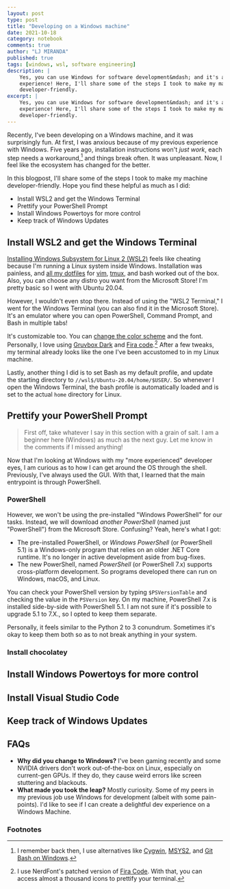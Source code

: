 ```yaml
---
layout: post
type: post
title: "Developing on a Windows machine"
date: 2021-10-18
category: notebook
comments: true
author: "LJ MIRANDA"
published: true
tags: [windows, wsl, software engineering]
description: |
    Yes, you can use Windows for software development&mdash; and it's a fun
    experience! Here, I'll share some of the steps I took to make my machine
    developer-friendly.
excerpt: |
    Yes, you can use Windows for software development&mdash; and it's a fun
    experience! Here, I'll share some of the steps I took to make my machine
    developer-friendly.
---
```



<span class="firstcharacter">R</span>ecently, I've been developing on a Windows
machine, and it was surprisingly fun. At first, I was anxious because of my
previous experience with Windows. Five years ago, installation instructions
won't *just work*, each step needs a workaround,[^1] and
things break often. It was unpleasant. Now, I feel like the ecosystem has
changed for the better.

<!-- screenshot of your setup -->

In this blogpost, I'll share some of the steps I took to make my machine
developer-friendly. Hope you find these helpful as much as I did:

- Install WSL2 and get the Windows Terminal
- Prettify your PowerShell Prompt
- Install Windows Powertoys for more control
- Keep track of Windows Updates

## Install WSL2 and get the Windows Terminal

[Installing Windows Subsystem for Linux 2
(WSL2)](https://docs.microsoft.com/en-us/windows/wsl/install-win10) feels like
cheating because I'm running a Linux system inside Windows. Installation was
painless, and [all my dotfiles](https://github.com/ljvmiranda921/dotfiles) for
[vim](https://www.vim.org/), [tmux](https://github.com/tmux/tmux/wiki), and
bash worked out of the box. Also, you can choose any distro you want from the
Microsoft Store! I'm pretty basic so I went with Ubuntu 20.04. 

<!-- microsoft store choose distro -->
<!-- OR neofetch? -->


However, I wouldn't even stop there. Instead of using the "WSL2 Terminal," I
went for the Windows Terminal (you can also find it in the Microsoft Store).
It's an emulator where you can open PowerShell, Command Prompt, and Bash in
multiple tabs! 

<!-- show multiple tabs ? -->


It's customizable too. You can [change the color
scheme](https://docs.microsoft.com/en-us/windows/terminal/customize-settings/color-schemes)
and the font. Personally, I love using [Gruvbox
Dark](https://gist.github.com/davialexandre/1179070118b22d830739efee4721972d)
and [Fira
code](https://github.com/ryanoasis/nerd-fonts/tree/master/patched-fonts/FiraCode).[^2]
After a few tweaks, my terminal already looks like the one I've been accustomed
to in my Linux machine.

Lastly, another thing I did is to set Bash as my default profile, and update
the starting directory to `//wsl$/Ubuntu-20.04/home/$USER/`. So whenever I open
the Windows Terminal, the bash profile is automatically loaded and is set to
the actual `home` directory for Linux.

## Prettify your PowerShell Prompt

> First off, take whatever I say in this section with a grain of salt. I am a
> beginner here (Windows) as much as the next guy. Let me know in the comments
> if I missed anything!

Now that I'm looking at Windows with my "more experienced" developer eyes, I am
curious as to how I can get around the OS through the shell. Previously, I've
always used the GUI. With that, I learned that the main entrypoint is through
PowerShell. 

### PowerShell

However, we won't be using the pre-installed "Windows PowerShell" for our
tasks. Instead, we will download *another PowerShell* (named just "PowerShell")
from the Microsoft Store.  Confusing? Yeah, here's what I got:

* The pre-installed PowerShell, or *Windows PowerShell* (or PowerShell 5.1) is
    a Windows-only program that relies on an older .NET Core runtime. It's no
    longer in active development aside from bug-fixes.
* The new PowerShell, named *PowerShell* (or PowerShell 7.x) supports
    cross-platform development. So programs developed there can run on
    Windows, macOS, and Linux. 

You can check your PowerShell version by typing `$PSVersionTable` and checking
the value in the `PSVersion` key. On my machine, PowerShell 7.x is installed
side-by-side with PowerShell 5.1. I am not sure if it's possible to upgrade 5.1
to 7.X., so I opted to keep them separate.

<!-- show my PSVersionTable -->

Personally, it feels similar to the Python 2 to 3 conundrum. Sometimes it's
okay to keep them both so as to not break anything in your system.

### Install chocolatey




## Install Windows Powertoys for more control


## Install Visual Studio Code


## Keep track of Windows Updates


## FAQs

- **Why did you change to Windows?** I've been gaming recently and some
      NVIDIA drivers don't work out-of-the-box on Linux, especially on current-gen
      GPUs. If they do, they cause weird errors like screen stuttering and
      blackouts.  
- **What made you took the leap?** Mostly curiosity. Some of my peers
      in my previous job use Windows for development (albeit with some pain-points). I'd like
      to see if I can create a delightful dev experience on a Windows Machine.




<!-- add links that you should check when keeping track of windows updates -->

<!--

1. install wsl
2. install windows terminal
3. beautifying your terminal: (1) bash (2) powershell
4. powertoys for keyboard mapping
-->


### Footnotes

[^1]: I remember back then, I use alternatives like [Cygwin](https://www.cygwin.com), [MSYS2](https://www.msys2.org), and [Git Bash on Windows](https://git-scm.com/downloads).
[^2]: I use NerdFont's patched version of [Fira Code](https://fonts.google.com/specimen/Fira+Code). With that, you can access almost a thousand icons to prettify your terminal.
